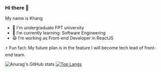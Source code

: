 ### Hi there 👋

My name is Khang
- 🔭 I'm undergraduate FPT university
- 🌱 I’m currently learning: Software Engineering 
- 😄  I’m working as Front-end Developer in ReactJS

⚡ Fun fact: My future plan is in the feature I will become tech lead of front-end team.

![Anurag's GitHub stats](https://github-readme-stats.vercel.app/api?username=khangnt0203&show_icons=true&theme=radical)
[![Top Langs](https://github-readme-stats.vercel.app/api/top-langs/?username=khangnt0203&layout=compact)](https://github.com/anuraghazra/github-readme-stats)
<!--
**khangnt0203/khangnt0203** is a ✨ _special_ ✨ repository because its `README.md` (this file) appears on your GitHub profile.

Here are some ideas to get you started:

- 🔭 I’m currently working on ...
- 🌱 I’m currently learning ...
- 👯 I’m looking to collaborate on ...
- 🤔 I’m looking for help with ...
- 💬 Ask me about ...
- 📫 How to reach me: ...
- 😄 Pronouns: ...
- ⚡ Fun fact: ...
-->
